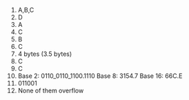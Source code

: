 1. A,B,C
2. D
3. A
4. C
5. B
6. C
7. 4 bytes (3.5 bytes)
8. C
9. C
10. Base 2: 0110_0110_1100.1110
	Base 8: 3154.7
	Base 16: 66C.E
11. 011001
12. None of them overflow
